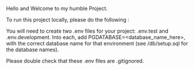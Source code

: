 Hello and Welcome to my humble Project.

To run this project locally, please do the following :

You will need to create two .env files for your project: .env.test and .env.development.
Into each, add PGDATABASE=<database_name_here>, with the correct database name for that environment (see /db/setup.sql for the database names).

Please double check that these .env files are .gitignored.
